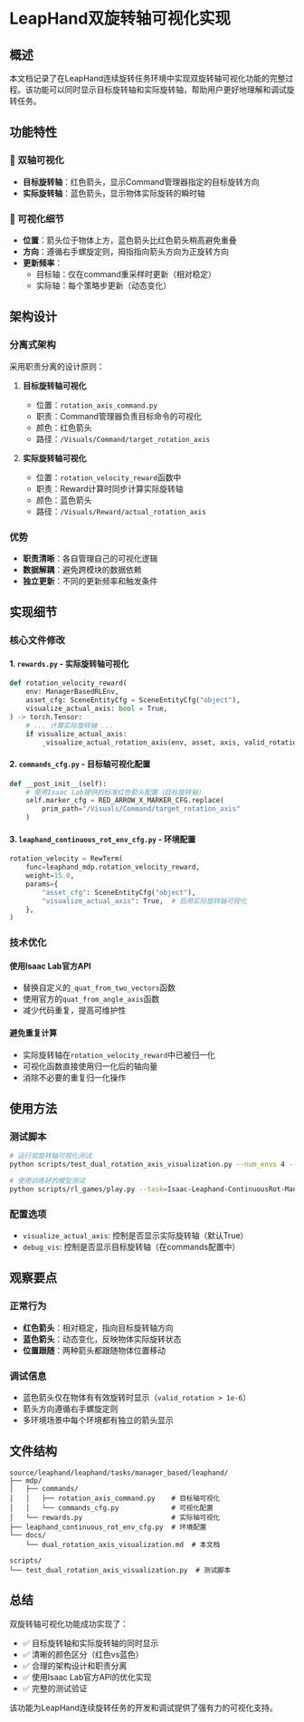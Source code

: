 # LeapHand双旋转轴可视化实现

## 概述

本文档记录了在LeapHand连续旋转任务环境中实现双旋转轴可视化功能的完整过程。该功能可以同时显示目标旋转轴和实际旋转轴，帮助用户更好地理解和调试旋转任务。

## 功能特性

### 🎯 双轴可视化
- **目标旋转轴**：红色箭头，显示Command管理器指定的目标旋转方向
- **实际旋转轴**：蓝色箭头，显示物体实际旋转的瞬时轴

### 📍 可视化细节
- **位置**：箭头位于物体上方，蓝色箭头比红色箭头稍高避免重叠
- **方向**：遵循右手螺旋定则，拇指指向箭头方向为正旋转方向
- **更新频率**：
  - 目标轴：仅在command重采样时更新（相对稳定）
  - 实际轴：每个策略步更新（动态变化）

## 架构设计

### 分离式架构
采用职责分离的设计原则：

1. **目标旋转轴可视化**
   - 位置：`rotation_axis_command.py`
   - 职责：Command管理器负责目标命令的可视化
   - 颜色：红色箭头
   - 路径：`/Visuals/Command/target_rotation_axis`

2. **实际旋转轴可视化**
   - 位置：`rotation_velocity_reward`函数中
   - 职责：Reward计算时同步计算实际旋转轴
   - 颜色：蓝色箭头
   - 路径：`/Visuals/Reward/actual_rotation_axis`

### 优势
- **职责清晰**：各自管理自己的可视化逻辑
- **数据解耦**：避免跨模块的数据依赖
- **独立更新**：不同的更新频率和触发条件

## 实现细节

### 核心文件修改

#### 1. `rewards.py` - 实际旋转轴可视化
```python
def rotation_velocity_reward(
    env: ManagerBasedRLEnv,
    asset_cfg: SceneEntityCfg = SceneEntityCfg("object"),
    visualize_actual_axis: bool = True,
) -> torch.Tensor:
    # ... 计算实际旋转轴 ...
    if visualize_actual_axis:
        _visualize_actual_rotation_axis(env, asset, axis, valid_rotation)
```

#### 2. `commands_cfg.py` - 目标轴可视化配置
```python
def __post_init__(self):
    # 使用Isaac Lab提供的标准红色箭头配置（目标旋转轴）
    self.marker_cfg = RED_ARROW_X_MARKER_CFG.replace(
        prim_path="/Visuals/Command/target_rotation_axis"
    )
```

#### 3. `leaphand_continuous_rot_env_cfg.py` - 环境配置
```python
rotation_velocity = RewTerm(
    func=leaphand_mdp.rotation_velocity_reward,
    weight=15.0,
    params={
        "asset_cfg": SceneEntityCfg("object"),
        "visualize_actual_axis": True,  # 启用实际旋转轴可视化
    },
)
```

### 技术优化

#### 使用Isaac Lab官方API
- 替换自定义的`_quat_from_two_vectors`函数
- 使用官方的`quat_from_angle_axis`函数
- 减少代码重复，提高可维护性

#### 避免重复计算
- 实际旋转轴在`rotation_velocity_reward`中已被归一化
- 可视化函数直接使用归一化后的轴向量
- 消除不必要的重复归一化操作

## 使用方法

### 测试脚本
```bash
# 运行双旋转轴可视化测试
python scripts/test_dual_rotation_axis_visualization.py --num_envs 4 --rotation_axis_mode random

# 使用训练好的模型测试
python scripts/rl_games/play.py --task=Isaac-Leaphand-ContinuousRot-Manager-v0 --num_envs=4 --checkpoint=path/to/checkpoint.pth
```

### 配置选项
- `visualize_actual_axis`: 控制是否显示实际旋转轴（默认True）
- `debug_vis`: 控制是否显示目标旋转轴（在commands配置中）

## 观察要点

### 正常行为
- **红色箭头**：相对稳定，指向目标旋转轴方向
- **蓝色箭头**：动态变化，反映物体实际旋转状态
- **位置跟随**：两种箭头都跟随物体位置移动

### 调试信息
- 蓝色箭头仅在物体有有效旋转时显示（`valid_rotation > 1e-6`）
- 箭头方向遵循右手螺旋定则
- 多环境场景中每个环境都有独立的箭头显示

## 文件结构

```
source/leaphand/leaphand/tasks/manager_based/leaphand/
├── mdp/
│   ├── commands/
│   │   ├── rotation_axis_command.py    # 目标轴可视化
│   │   └── commands_cfg.py             # 可视化配置
│   └── rewards.py                      # 实际轴可视化
├── leaphand_continuous_rot_env_cfg.py  # 环境配置
└── docs/
    └── dual_rotation_axis_visualization.md  # 本文档

scripts/
└── test_dual_rotation_axis_visualization.py  # 测试脚本
```

## 总结

双旋转轴可视化功能成功实现了：
- ✅ 目标旋转轴和实际旋转轴的同时显示
- ✅ 清晰的颜色区分（红色vs蓝色）
- ✅ 合理的架构设计和职责分离
- ✅ 使用Isaac Lab官方API的优化实现
- ✅ 完整的测试验证

该功能为LeapHand连续旋转任务的开发和调试提供了强有力的可视化支持。
